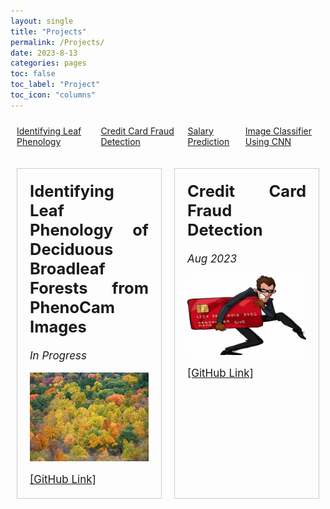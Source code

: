 ```yaml
---
layout: single
title: "Projects"
permalink: /Projects/
date: 2023-8-13
categories: pages
toc: false
toc_label: "Project"
toc_icon: "columns"
---
```

<style>
    .project-container {
        display: flex;
        flex-wrap: wrap;
        justify-content: space-between;
    }
    
    .project {
        width: calc(50% - 20px); /* Adjust the width and margin as needed */
        margin: 10px;
        box-sizing: border-box;
        padding: 20px;
        border: 1px solid #ccc;
    }

    .project h2 {
        margin-top: 0;
    }

    .project img {
        max-width: 100%;
        height: auto;
    }

    /* Style for legend links */
    .legend {
        display: flex;
        justify-content: center;
        list-style: none;
        padding: 0;
    }

    .legend li {
        margin: 10px;
    }
</style>

<!-- Legend links -->
<ul class="legend">
    <li><a href="#project1">Identifying Leaf Phenology</a></li>
    <li><a href="#project2">Credit Card Fraud Detection</a></li>
    <li><a href="#project3">Salary Prediction</a></li>
    <li><a href="#project4">Image Classifier Using CNN</a></li>
</ul>

<div class="project-container">
    <div id="project1" class="project" style="text-align: justify; font-size: 17px;">     
        <h2><strong>Identifying Leaf Phenology of Deciduous Broadleaf Forests from PhenoCam Images</strong></h2>
        <p><i>In Progress</i></p>
        <div class="image-container"><img src="/assets/images/decidousForest.jpg" alt="Project Image"></div>
        <p style="line-height: 1.5; font-size: 15px;">
            <!-- Project description -->
        </p>
        <a href="https://github.com/AmritaNeogi/PhenoCam-Image-Analysis-Using-CNN">[GitHub Link]</a>
    </div>    
    <div id="project2" class="project" style="text-align: justify; font-size: 17px;">     
        <h2><strong>Credit Card Fraud Detection</strong></h2>
        <p><i>Aug 2023</i></p>
        <div class="image-container"><img src="/assets/images/credit_card.jpeg" alt="Project Image"></div>
        <p style="line-height: 1.5; font-size: 15px;">
            <!-- Project description -->
        </p>
        <a href="https://github.com/AmritaNeogi/Data-Science-Project-Credit-Card-Fraud-Detection">[GitHub Link]</a>
    </div>
    <!-- Add more project divs similarly -->
</div>
